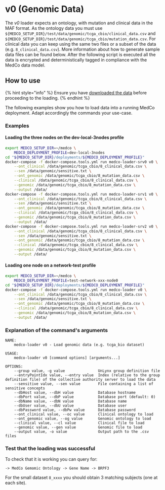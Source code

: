 # v0 \(Genomic Data\)

The _v0_ loader expects an ontology, with mutation and clinical data in the MAF format. As the ontology data you must use `${MEDCO_SETUP_DIR}/test/data/genomic/tcga_cbio/clinical_data.csv` and `${MEDCO_SETUP_DIR}/test/data/genomic/tcga_cbio/mutation_data.csv`. For clinical data you can keep using the same two files or a subset of the data \(e.g. `8_clinical_data.csv`\). More information about how to generate sample data files can be found below. After the following script is executed all the data is encrypted and deterministically tagged in compliance with the MedCo data model.

## How to use

{% hint style="info" %}
Ensure you have [downloaded the data](./#pre-requisite-download-test-data) before proceeding to the loading.
{% endhint %}

The following examples show you how to load data into a running MedCo deployment. Adapt accordingly the commands your use-case.

### Examples

#### Loading the three nodes on the dev-local-3nodes profile

```bash
export MEDCO_SETUP_DIR=~/medco \
    MEDCO_DEPLOYMENT_PROFILE=dev-local-3nodes
cd "${MEDCO_SETUP_DIR}/deployments/${MEDCO_DEPLOYMENT_PROFILE}"
docker-compose -f docker-compose.tools.yml run medco-loader-srv0 v0 \
    --ont_clinical /data/genomic/tcga_cbio/8_clinical_data.csv \
    --sen /data/genomic/sensitive.txt \
    --ont_genomic /data/genomic/tcga_cbio/8_mutation_data.csv \
    --clinical /data/genomic/tcga_cbio/8_clinical_data.csv \
    --genomic /data/genomic/tcga_cbio/8_mutation_data.csv \
    --output /data/
docker-compose -f docker-compose.tools.yml run medco-loader-srv1 v0 \
    --ont_clinical /data/genomic/tcga_cbio/8_clinical_data.csv \
    --sen /data/genomic/sensitive.txt \
    --ont_genomic /data/genomic/tcga_cbio/8_mutation_data.csv \
    --clinical /data/genomic/tcga_cbio/8_clinical_data.csv \
    --genomic /data/genomic/tcga_cbio/8_mutation_data.csv \
    --output /data/
docker-compose -f docker-compose.tools.yml run medco-loader-srv2 v0 \
    --ont_clinical /data/genomic/tcga_cbio/8_clinical_data.csv \
    --sen /data/genomic/sensitive.txt \
    --ont_genomic /data/genomic/tcga_cbio/8_mutation_data.csv \
    --clinical /data/genomic/tcga_cbio/8_clinical_data.csv \
    --genomic /data/genomic/tcga_cbio/8_mutation_data.csv \
    --output /data/
```

#### Loading one node on a network-test profile

```bash
export MEDCO_SETUP_DIR=~/medco \
    MEDCO_DEPLOYMENT_PROFILE=test-network-xxx-node0
cd "${MEDCO_SETUP_DIR}/deployments/${MEDCO_DEPLOYMENT_PROFILE}"
docker-compose -f docker-compose.tools.yml run medco-loader v0 \
    --ont_clinical /data/genomic/tcga_cbio/8_clinical_data.csv \
    --sen /data/genomic/sensitive.txt \
    --ont_genomic /data/genomic/tcga_cbio/8_mutation_data.csv \
    --clinical /data/genomic/tcga_cbio/8_clinical_data.csv \
    --genomic /data/genomic/tcga_cbio/8_mutation_data.csv \
    --output /data/
```

### Explanation of the command's arguments

```text
NAME:
    medco-loader v0 - Load genomic data (e.g. tcga_bio dataset)

USAGE:
    medco-loader v0 [command options] [arguments...]

OPTIONS:
    --group value, -g value               UnLynx group definition file
    --entryPointIdx value, --entry value  Index (relative to the group definition file) of the collective authority server to load the data
    --sensitive value, --sen value        File containing a list of sensitive concepts
    --dbHost value, --dbH value           Database hostname
    --dbPort value, --dbP value           Database port (default: 0)
    --dbName value, --dbN value           Database name
    --dbUser value, --dbU value           Database user
    --dbPassword value, --dbPw value      Database password
    --ont_clinical value, --oc value      Clinical ontology to load
    --ont_genomic value, --og value       Genomic ontology to load
    --clinical value, --cl value          Clinical file to load
    --genomic value, --gen value          Genomic file to load
    --output value, -o value              Output path to the .csv files
```

### Test that the loading was successful

To check that it is working you can query for:

`-> MedCo Gemomic Ontology -> Gene Name -> BRPF3`

For the small dataset `8_xxxx` you should obtain 3 matching subjects \(one at each site\).

